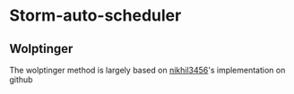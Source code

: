 # Storm-auto-scheduler

## Wolptinger

The wolptinger method is largely based on [nikhil3456](https://github.com/nikhil3456/Deep-Reinforcement-Learning-in-Large-Discrete-Action-Spaces)'s implementation on github